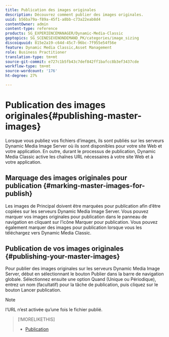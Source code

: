 ```yaml
---
title: Publication des images originales
description: Découvrez comment publier des images originales.
uuid: b56ba79a-f89a-45f1-a8bb-c73a22eab8d4
contentOwner: admin
content-type: reference
products: SG_EXPERIENCEMANAGER/Dynamic-Media-Classic
geptopics: SG_SCENESEVENONDEMAND_PK/categories/image_sizing
discoiquuid: 815e2a19-c64d-45c7-96bc-7f955e54f56e
feature: Dynamic Media Classic,Asset Management
role: Business Practitioner
translation-type: tm+mt
source-git-commit: e727c1b5fb43c7def842ff1bafcc8b3ef3437cde
workflow-type: tm+mt
source-wordcount: '176'
ht-degree: 27%

---
```



# Publication des images originales{#publishing-master-images}

Lorsque vous publiez vos fichiers d’images, ils sont publiés sur les serveurs Dynamic Media Image Server où ils sont disponibles pour votre site Web et votre application. En outre, durant le processus de publication, Dynamic Media Classic active les chaînes URL nécessaires à votre site Web et à votre application.

## Marquage des images originales pour publication {#marking-master-images-for-publish}

Les images de Principal doivent être marquées pour publication afin d’être copiées sur les serveurs Dynamic Media Image Server. Vous pouvez marquer vos images originales pour publication dans le panneau de navigation en cliquant sur l’icône Marquer pour publication. Vous pouvez également marquer des images pour publication lorsque vous les téléchargez vers Dynamic Media Classic.

## Publication de vos images originales {#publishing-your-master-images}

Pour publier des images originales sur les serveurs Dynamic Media Image Server, début en sélectionnant le bouton Publier dans la barre de navigation globale. Sélectionnez ensuite une option Quand (Unique ou Périodique), entrez un nom (facultatif) pour la tâche de publication, puis cliquez sur le bouton Lancer publication.

>[!NOTE]
>
>l’URL n’est activée qu’une fois le fichier publié.

>[!MORELIKETHIS]
>
>* [Publication](publishing-files.md#publishing_files)

